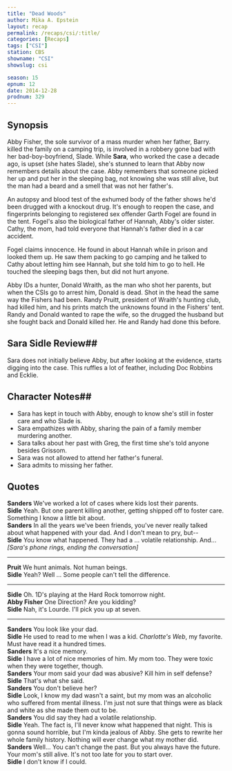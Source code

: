 ```yaml
---
title: "Dead Woods"
author: Mika A. Epstein
layout: recap
permalink: /recaps/csi/:title/
categories: [Recaps]
tags: ["CSI"]
station: CBS
showname: "CSI"
showslug: csi

season: 15  
epnum: 12  
date: 2014-12-28
prodnum: 329  
---
```


## Synopsis

Abby Fisher, the sole survivor of a mass murder when her father, Barry. killed the family on a camping trip, is involved in a robbery gone bad with her bad-boy-boyfriend, Slade. While **Sara**, who worked the case a decade ago, is upset (she hates Slade), she's stunned to learn that Abby now remembers details about the case. Abby remembers that someone picked her up and put her in the sleeping bag, not knowing she was still alive, but the man had a beard and a smell that was not her father's.

An autopsy and blood test of the exhumed body of the father shows he'd been drugged with a knockout drug. It's enough to reopen the case, and fingerprints belonging to registered sex offender Garth Fogel are found in the tent. Fogel's also the biological father of Hannah, Abby's older sister. Cathy, the mom, had told everyone that Hannah's father died in a car accident.

Fogel claims innocence. He found in about Hannah while in prison and looked them up. He saw them packing to go camping and he talked to Cathy about letting him see Hannah, but she told him to go to hell. He touched the sleeping bags then, but did not hurt anyone.

Abby IDs a hunter, Donald Wraith, as the man who shot her parents, but when the CSIs go to arrest him, Donald is dead. Shot in the head the same way the Fishers had been. Randy Pruitt, president of Wraith's hunting club, had killed him, and his prints match the unknowns found in the Fishers' tent. Randy and Donald wanted to rape the wife, so the drugged the husband but she fought back and Donald killed her. He and Randy had done this before.

## Sara Sidle Review## 

Sara does not initially believe Abby, but after looking at the evidence, starts digging into the case. This ruffles a lot of feather, including Doc Robbins and Ecklie.

## Character Notes## 

* Sara has kept in touch with Abby, enough to know she's still in foster care and who Slade is.  
* Sara empathizes with Abby, sharing the pain of a family member murdering another.  
* Sara talks about her past with Greg, the first time she's told anyone besides Grissom.  
* Sara was not allowed to attend her father's funeral.  
* Sara admits to missing her father.

## Quotes

**Sanders** We've worked a lot of cases where kids lost their parents.  
**Sidle** Yeah. But one parent killing another, getting shipped off to foster care. Something I know a little bit about.  
**Sanders** In all the years we've been friends, you've never really talked about what happened with your dad. And I don't mean to pry, but--  
**Sidle** You know what happened. They had a ... volatile relationship. And... *[Sara's phone rings, ending the conversation]*  

* * *

**Pruit** We hunt animals. Not human beings.  
**Sidle** Yeah? Well ... Some people can't tell the difference.  

* * *

**Sidle** Oh. 1D's playing at the Hard Rock tomorrow night.  
**Abby Fisher** One Direction? Are you kidding?  
**Sidle** Nah, it's Lourde. I'll pick you up at seven.  

* * *

**Sanders** You look like your dad.  
**Sidle** He used to read to me when I was a kid. *Charlotte's Web*, my favorite. Must have read it a hundred times.  
**Sanders** It's a nice memory.  
**Sidle** I have a lot of nice memories of him. My mom too. They were toxic when they were together, though.  
**Sanders** Your mom said your dad was abusive? Kill him in self defense?  
**Sidle** That's what she said.  
**Sanders** You don't believe her?  
**Sidle** Look, I know my dad wasn't a saint, but my mom was an alcoholic who suffered from mental illness. I'm just not sure that things were as black and white as she made them out to be.  
**Sanders** You did say they had a volatile relationship.  
**Sidle** Yeah. The fact is, I'll never know what happened that night. This is gonna sound horrible, but I'm kinda jealous of Abby. She gets to rewrite her whole family history. Nothing will ever change what my mother did.  
**Sanders** Well... You can't change the past. But you always have the future. Your mom's still alive. It's not too late for you to start over.  
**Sidle** I don't know if I could.

